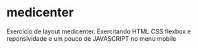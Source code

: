 # medicenter
Exercício de layout medicenter. Exercitando HTML CSS flexbox e reponsividade e um pouco de JAVASCRIPT no menu mobile
